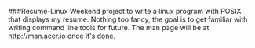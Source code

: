 ###Resume-Linux
Weekend project to write a linux program with POSIX that displays my resume. Nothing too fancy, the goal is to get familiar with writing command line tools for future.
The man page will be at http://man.acer.io once it's done.
